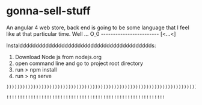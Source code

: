 # gonna-sell-stuff
An angular 4 web store, back end is going to be some language that I feel like at that particular time. Well ... O_0 ------------------------  [&lt;...&lt;] 

Instalddddddddddddddddddddddddddddddddddddddddds:
  1. Download Node js from nodejs.org
  2. open command line and go to project root directory
  3. run 
    > npm install 
  4. run
    > ng serve


    )))))))))))))))))))))))))))))))))))))))))))))))))))))))))))))))))))))))
  
~~~~~~~~~~~~~~~~~~~~~~~~~~~~~~~~~~~~~~~~~~~~~~~~~~~~~~~~~~~
!!!!!!!!!!!!!!!!!!!!!!!!!!!!!!!!!!!!!!!!!!!!!!!!!!!!!!!!!!!
